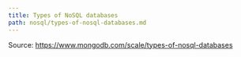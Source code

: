 ```yaml
---
title: Types of NoSQL databases
path: nosql/types-of-nosql-databases.md
---
```


Source: <https://www.mongodb.com/scale/types-of-nosql-databases>
